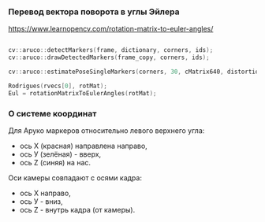 
### Перевод вектора поворота в углы Эйлера

https://www.learnopencv.com/rotation-matrix-to-euler-angles/

```cpp

cv::aruco::detectMarkers(frame, dictionary, corners, ids);
cv::aruco::drawDetectedMarkers(frame_copy, corners, ids);

cv::aruco::estimatePoseSingleMarkers(corners, 30, cMatrix640, distortion640, rvecs, tvecs);

Rodrigues(rvecs[0], rotMat);
Eul = rotationMatrixToEulerAngles(rotMat);

```


### О системе координат

Для Аруко маркеров относительно левого верхнего угла:

- ось Х (красная) направлена направо,
- ось У (зелёная) - вверх,
- ось Z (синяя) на нас.

Оси камеры совпадают с осями кадра:

- ось Х направо,
- ось У - вниз,
- ось Z - внутрь кадра (от камеры).

